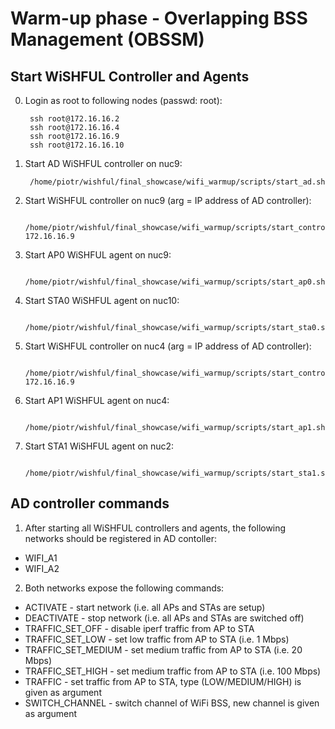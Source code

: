Warm-up phase - Overlapping BSS Management (OBSSM)
==================================================

Start WiSHFUL Controller and Agents
-----------------------------------

0. Login as root to following nodes (passwd: root):

		ssh root@172.16.16.2
		ssh root@172.16.16.4
		ssh root@172.16.16.9
		ssh root@172.16.16.10

1. Start AD WiSHFUL controller on nuc9:

		/home/piotr/wishful/final_showcase/wifi_warmup/scripts/start_ad.sh

2. Start WiSHFUL controller on nuc9 (arg = IP address of AD controller):

		/home/piotr/wishful/final_showcase/wifi_warmup/scripts/start_controller0.sh 172.16.16.9

3. Start AP0 WiSHFUL agent on nuc9:

		/home/piotr/wishful/final_showcase/wifi_warmup/scripts/start_ap0.sh

4. Start STA0 WiSHFUL agent on nuc10:
		
		/home/piotr/wishful/final_showcase/wifi_warmup/scripts/start_sta0.sh

5. Start WiSHFUL controller on nuc4 (arg = IP address of AD controller):

		/home/piotr/wishful/final_showcase/wifi_warmup/scripts/start_controller1.sh 172.16.16.9

6. Start AP1 WiSHFUL agent on nuc4:

		/home/piotr/wishful/final_showcase/wifi_warmup/scripts/start_ap1.sh

7. Start STA1 WiSHFUL agent on nuc2:
		
		/home/piotr/wishful/final_showcase/wifi_warmup/scripts/start_sta1.sh


AD controller commands
----------------------

1. After starting all WiSHFUL controllers and agents, the following networks should be registered in AD contoller:

* WIFI_A1
* WIFI_A2

2. Both networks expose the following commands:

* ACTIVATE - start network (i.e. all APs and STAs are setup)
* DEACTIVATE - stop network (i.e. all APs and STAs are switched off)
* TRAFFIC_SET_OFF - disable iperf traffic from AP to STA
* TRAFFIC_SET_LOW - set low traffic from AP to STA (i.e. 1 Mbps)
* TRAFFIC_SET_MEDIUM - set medium traffic from AP to STA (i.e. 20 Mbps)
* TRAFFIC_SET_HIGH - set medium traffic from AP to STA (i.e. 100 Mbps)
* TRAFFIC - set traffic from AP to STA, type (LOW/MEDIUM/HIGH) is given as argument
* SWITCH_CHANNEL - switch channel of WiFi BSS, new channel is given as argument
